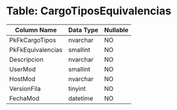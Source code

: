 # Table: CargoTiposEquivalencias

| Column Name | Data Type | Nullable |
|-------------|-----------|----------|
| PkFkCargoTipos | nvarchar | NO |
| PkFkEquivalencias | smallint | NO |
| Descripcion | nvarchar | NO |
| UserMod | smallint | NO |
| HostMod | nvarchar | NO |
| VersionFila | tinyint | NO |
| FechaMod | datetime | NO |
